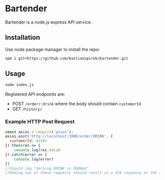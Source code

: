 # Bartender

Bartender is a node.js express API service.

## Installation

Use node package manager to install the repo:

```bash
npm i git+https://github.com/bastianspirek/bartender.git
```

## Usage

```bash
node index.js
````
Registered API endpoints are:
- POST `/order/:drink` where the body should contain `customerId`
- GET `/history/`

### Example HTTP Post Request

```javascript
const axios = require('axios');
axios.post('http://localhost:3000/order/DRINK', {
  customerId: 42281
}).then(res => {
    console.log(res.data)
}).catch(error => {
    console.log(error)
})
//Should log "Serving DRINK in 5000ms"
//Making two of these requests should result in a 429 response on the second one
```
